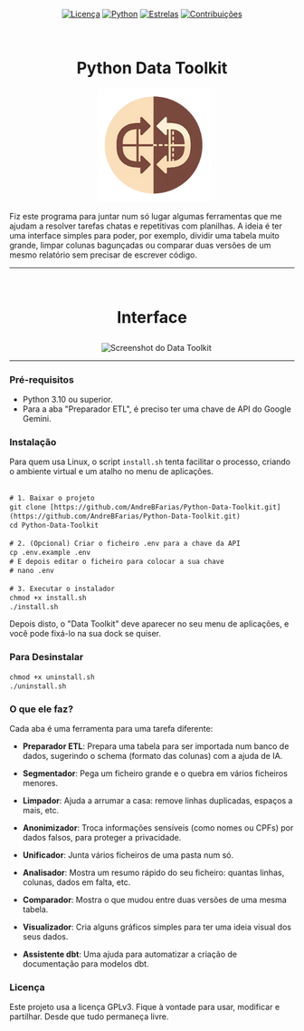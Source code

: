 <div align="center">

[![Licença](https://img.shields.io/badge/licença-GPLv3-blue.svg)](https://www.gnu.org/licenses/gpl-3.0)
[![Python](https://img.shields.io/badge/python-3.10+-green.svg)](https://www.python.org/)
[![Estrelas](https://img.shields.io/github/stars/AndreBFarias/Python-Data-Toolkit.svg?style=social)](https://github.com/AndreBFarias/Python-Data-Toolkit/stargazers)
[![Contribuições](https://img.shields.io/badge/contribuições-bem--vindas-brightgreen.svg)](https://github.com/AndreBFarias/Python-Data-Toolkit/issues)

<div style="text-align: center;">
  <h1 style="font-size: 2em;">Python Data Toolkit</h1>
  <img src="https://raw.githubusercontent.com/AndreBFarias/Python-Data-Toolkit/main/assets/icon.png" width="200" alt="Ícone do Data Toolkit">
</div>
</div>

Fiz este programa para juntar num só lugar algumas ferramentas que me ajudam a resolver tarefas chatas e repetitivas com planilhas. A ideia é ter uma interface simples para poder, por exemplo, dividir uma tabela muito grande, limpar colunas bagunçadas ou comparar duas versões de um mesmo relatório sem precisar de escrever código.

---

<center>
<div style="text-align: center;">
  <h3 style="font-size: 2em;">Interface</h3>
    <img src="https://raw.githubusercontent.com/AndreBFarias/Python-Data-Toolkit/main/assets/screenshot.png" width="800" alt="Screenshot do Data Toolkit">
</div>
</center>

---

### Pré-requisitos

- Python 3.10 ou superior.
- Para a aba "Preparador ETL", é preciso ter uma chave de API do Google Gemini.

### Instalação

Para quem usa Linux, o script `install.sh` tenta facilitar o processo, criando o ambiente virtual e um atalho no menu de aplicações.

```

# 1. Baixar o projeto
git clone [https://github.com/AndreBFarias/Python-Data-Toolkit.git](https://github.com/AndreBFarias/Python-Data-Toolkit.git)
cd Python-Data-Toolkit

# 2. (Opcional) Criar o ficheiro .env para a chave da API
cp .env.example .env
# E depois editar o ficheiro para colocar a sua chave
# nano .env

# 3. Executar o instalador
chmod +x install.sh
./install.sh
```


Depois disto, o "Data Toolkit" deve aparecer no seu menu de aplicações, e você pode fixá-lo na sua dock se quiser.

### Para Desinstalar


```
chmod +x uninstall.sh
./uninstall.sh
```

### O que ele faz?

Cada aba é uma ferramenta para uma tarefa diferente:

- **Preparador ETL**: Prepara uma tabela para ser importada num banco de dados, sugerindo o schema (formato das colunas) com a ajuda de IA.
    
- **Segmentador**: Pega um ficheiro grande e o quebra em vários ficheiros menores.
    
- **Limpador**: Ajuda a arrumar a casa: remove linhas duplicadas, espaços a mais, etc.
    
- **Anonimizador**: Troca informações sensíveis (como nomes ou CPFs) por dados falsos, para proteger a privacidade.
    
- **Unificador**: Junta vários ficheiros de uma pasta num só.
    
- **Analisador**: Mostra um resumo rápido do seu ficheiro: quantas linhas, colunas, dados em falta, etc.
    
- **Comparador**: Mostra o que mudou entre duas versões de uma mesma tabela.
    
- **Visualizador**: Cria alguns gráficos simples para ter uma ideia visual dos seus dados.
    
- **Assistente dbt**: Uma ajuda para automatizar a criação de documentação para modelos dbt.
    

### Licença

Este projeto usa a licença GPLv3. Fique à vontade para usar, modificar e partilhar. Desde que tudo permaneça livre.
